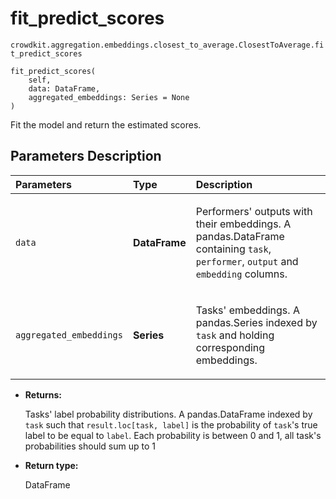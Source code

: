 # fit_predict_scores
`crowdkit.aggregation.embeddings.closest_to_average.ClosestToAverage.fit_predict_scores`

```
fit_predict_scores(
    self,
    data: DataFrame,
    aggregated_embeddings: Series = None
)
```

Fit the model and return the estimated scores.

## Parameters Description

| Parameters | Type | Description |
| :----------| :----| :-----------|
`data`|**DataFrame**|<p>Performers&#x27; outputs with their embeddings. A pandas.DataFrame containing `task`, `performer`, `output` and `embedding` columns.</p>
`aggregated_embeddings`|**Series**|<p>Tasks&#x27; embeddings. A pandas.Series indexed by `task` and holding corresponding embeddings.</p>

* **Returns:**

  Tasks' label probability distributions.
A pandas.DataFrame indexed by `task` such that `result.loc[task, label]`
is the probability of `task`'s true label to be equal to `label`. Each
probability is between 0 and 1, all task's probabilities should sum up to 1

* **Return type:**

  DataFrame
